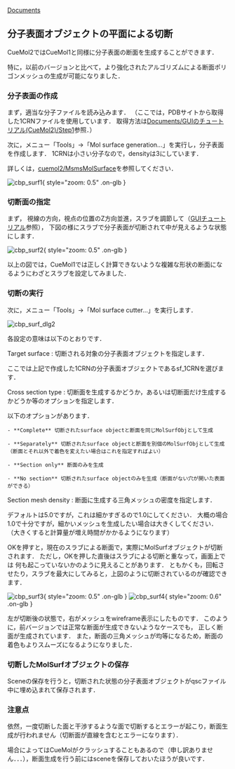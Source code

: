 [Documents](../../Documents)

## 分子表面オブジェクトの平面による切断
CueMol2ではCueMol1と同様に分子表面の断面を生成することができます．

特に，以前のバージョンと比べて，より強化されたアルゴリズムによる断面ポリゴンメッシュの生成が可能になりました．



### 分子表面の作成
まず，適当な分子ファイルを読み込みます．
（ここでは，PDBサイトから取得した1CRNファイルを使用しています．
取得方法は[Documents/GUIのチュートリアル(CueMol2)/Step1](../../Documents/GUIのチュートリアル(CueMol2)/Step1)参照．）

次に，メニュー「Tools」→「Mol surface generation...」を実行し，分子表面を作成します．
1CRNは小さい分子なので，densityは3にしています．

詳しくは，[cuemol2/MsmsMolSurface](../../cuemol2/MsmsMolSurface)を参照してください．


![cbp_surf1](../../assets/images/cuemol2/MolSurfCut/cbp_surf1.jpg){ style="zoom: 0.5" .on-glb }


### 切断面の指定
まず，
視線の方向，視点の位置のZ方向並進，スラブを調節して（[GUIチュートリアル](../../Documents/GUIのチュートリアル(CueMol2)/Step2)参照），
下図の様にスラブで分子表面が切断されて中が見えるような状態にします．


![cbp_surf2](../../assets/images/cuemol2/MolSurfCut/cbp_surf2.jpg){ style="zoom: 0.5" .on-glb }


以上の図では，CueMol1では正しく計算できないような複雑な形状の断面になるようにわざとスラブを設定してみました．

### 切断の実行
次に，メニュー「Tools」→「Mol surface cutter...」を実行します．


![cbp_surf_dlg2](../../assets/images/cuemol2/MolSurfCut/cbp_surf_dlg2.png)


各設定の意味は以下のとおりです．

Target surface
:   切断される対象の分子表面オブジェクトを指定します．

ここでは上記で作成した1CRNの分子表面オブジェクトであるsf_1CRNを選びます．

Cross section type
:   切断面を生成するかどうか，あるいは切断面だけ生成するかどうか等のオプションを指定します．

以下のオプションがあります．

    - **Complete** 切断されたsurface objectと断面を同じMolSurfObjとして生成

    - **Separately** 切断されたsurface objectと断面を別個のMolSurfObjとして生成（断面とそれ以外で着色を変えたい場合はこれを指定すればよい）

    - **Section only** 断面のみを生成

    - **No section** 切断されたsurface objectのみを生成（断面がない穴が開いた表面ができる）

Section mesh density
:   断面に生成する三角メッシュの密度を指定します．

デフォルトは5.0ですが，これは細かすぎるので1.0にしてください．
大概の場合1.0で十分ですが，細かいメッシュを生成したい場合は大きくしてください．
（大きくすると計算量が増え時間がかかるようになります）

OKを押すと，現在のスラブによる断面で，実際にMolSurfオブジェクトが切断されます．
ただし，OKを押した直後はスラブによる切断と重なって，画面上では
何も起こっていないかのように見えることがあります．
ともかくも，回転させたり，スラブを最大にしてみると，上図のように切断されているのが確認できます．

![cbp_surf3](../../assets/images/cuemol2/MolSurfCut/cbp_surf3.jpg){ style="zoom: 0.5" .on-glb }
![cbp_surf4](../../assets/images/cuemol2/MolSurfCut/cbp_surf4.jpg){ style="zoom: 0.6" .on-glb }

左が切断後の状態で，右がメッシュをwireframe表示にしたものです．
このように，前バージョンでは正常な断面が生成できないようなケースでも，
正しく断面が生成されています．
また，断面の三角メッシュが均等になるため，断面の着色もよりスムーズになるようになりました．

### 切断したMolSurfオブジェクトの保存
Sceneの保存を行うと，切断された状態の分子表面オブジェクトがqscファイル中に埋め込まれて保存されます．


### 注意点
依然，一度切断した面と干渉するような面で切断するとエラーが起こり，断面生成が行われません（切断面が直線を含むとエラーになります）．

場合によってはCueMolがクラッシュすることもあるので（申し訳ありません．．．），断面生成を行う前にはsceneを保存しておいたほうが良いです．
